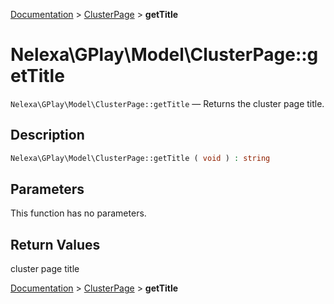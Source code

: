 [Documentation](../../README.md) > [ClusterPage](README.md) > **getTitle**

# Nelexa\GPlay\Model\ClusterPage::getTitle
`Nelexa\GPlay\Model\ClusterPage::getTitle` — Returns the cluster page title.

## Description
```php
Nelexa\GPlay\Model\ClusterPage::getTitle ( void ) : string
```

## Parameters
This function has no parameters.

## Return Values
cluster page title

[Documentation](../../README.md) > [ClusterPage](README.md) > **getTitle**

